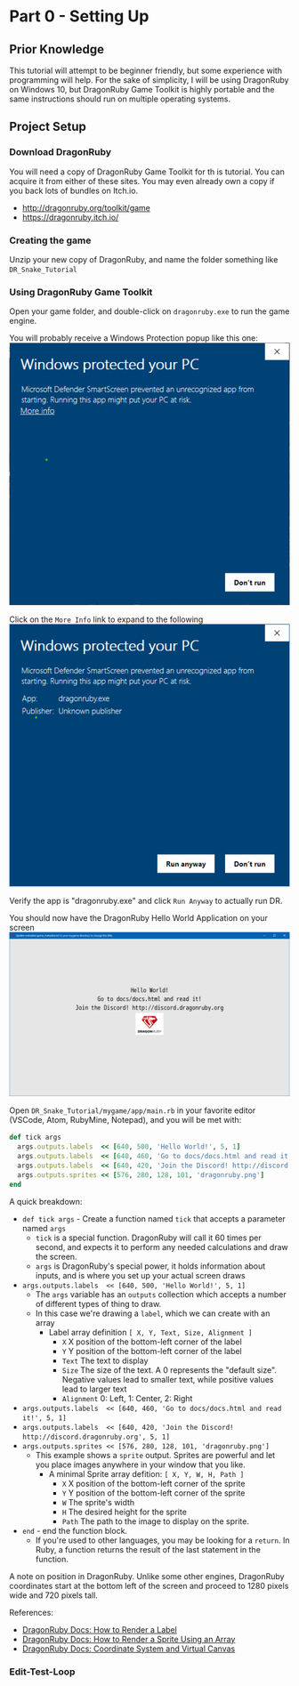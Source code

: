 # Part 0 - Setting Up

## Prior Knowledge
This tutorial will attempt to be beginner friendly, but some experience with programming will help.  For the sake of simplicity, I will be using DragonRuby on Windows 10, but DragonRuby Game Toolkit is highly portable and the same instructions should run on multiple operating systems. 

## Project Setup
### Download DragonRuby
You will need a copy of DragonRuby Game Toolkit for th is tutorial.
You can acquire it from either of these sites.  You may even already own a copy if you back lots of bundles on Itch.io. 

* http://dragonruby.org/toolkit/game
* https://dragonruby.itch.io/

### Creating the game
Unzip your new copy of DragonRuby, and name the folder something like `DR_Snake_Tutorial`

### Using DragonRuby Game Toolkit
Open your game folder, and double-click on `dragonruby.exe` to run the game engine.

You will probably receive a Windows Protection popup like this one:
![Windows Protection Dialog](../tutorial/Windows_Protect_1.png?raw=true "Windows Protection Dialog")

Click on the `More Info` link to expand to the following
![Windows Protection More Info](../tutorial/Windows_Protect_2.png?raw=true "Windows Protection More Info")

Verify the app is "dragonruby.exe" and click `Run Anyway` to actually run DR.

You should now have the DragonRuby Hello World Application on your screen
![Dragon Ruby Hello World](../tutorial/DRGTK_Default.png?raw=true "Hello World from DragonRuby Game Toolkit")

Open `DR_Snake_Tutorial/mygame/app/main.rb` in your favorite editor (VSCode, Atom, RubyMine, Notepad), and you will be met with:
```ruby
def tick args
  args.outputs.labels  << [640, 500, 'Hello World!', 5, 1]
  args.outputs.labels  << [640, 460, 'Go to docs/docs.html and read it!', 5, 1]
  args.outputs.labels  << [640, 420, 'Join the Discord! http://discord.dragonruby.org', 5, 1]
  args.outputs.sprites << [576, 280, 128, 101, 'dragonruby.png']
end
```

A quick breakdown:
* `def tick args`  -  Create a function named `tick` that accepts a parameter named `args`
  * `tick` is a special function.  DragonRuby will call it 60 times per second, and expects it to perform any needed calculations and draw the screen.
  * `args` is DragonRuby's special power, it holds information about inputs, and is where you set up your actual screen draws
* `args.outputs.labels  << [640, 500, 'Hello World!', 5, 1]`
  * The `args` variable has an `outputs` collection which accepts a number of different types of thing to draw.
  * In this case we're drawing a `label`, which we can create with an array
    * Label array definition `[ X, Y, Text, Size, Alignment ]`
      * `X`  X position of the bottom-left corner of the label
      * `Y`  Y position of the bottom-left corner of the label
      * `Text` The text to display
      * `Size` The size of the text.  A 0 represents the "default size".  Negative values lead to smaller text, while positive values lead to larger text
      * `Alignment`  0: Left, 1: Center, 2: Right
* `args.outputs.labels  << [640, 460, 'Go to docs/docs.html and read it!', 5, 1]`
* `args.outputs.labels  << [640, 420, 'Join the Discord! http://discord.dragonruby.org', 5, 1]`
* `args.outputs.sprites << [576, 280, 128, 101, 'dragonruby.png']`
  * This example shows a `sprite` output.   Sprites are powerful and let you place images anywhere in your window that you like.
    * A minimal Sprite array defition: `[ X, Y, W, H, Path ]`
      * `X`  X position of the bottom-left corner of the sprite
      * `Y`  Y position of the bottom-left corner of the sprite
      * `W`  The sprite's width
      * `H`  The desired height for the sprite
      * `Path`  The path to the image to display on the sprite.
* `end` - end the function block.
  * If you're used to other languages, you may be looking for a `return`.  In Ruby, a function returns the result of the last statement in the function.

A note on position in DragonRuby.  Unlike some other engines, DragonRuby coordinates start at the bottom left of the screen and proceed to 1280 pixels wide and 720 pixels tall.

References:
* [DragonRuby Docs: How to Render a Label](http://docs.dragonruby.org/#---how-to-render-a-label)
* [DragonRuby Docs: How to Render a Sprite Using an Array](http://docs.dragonruby.org/#---how-to-render-a-sprite-using-an-array)
* [DragonRuby Docs: Coordinate System and Virtual Canvas](http://docs.dragonruby.org/#---coordinate-system-and-virtual-canvas)

### Edit-Test-Loop

